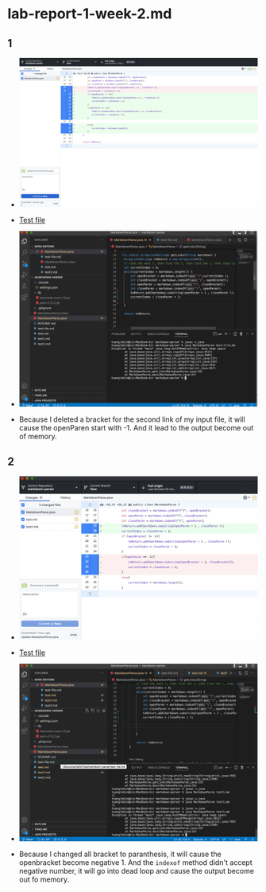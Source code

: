 # lab-report-1-week-2.md
## 1
* ![Image](lab3-picture1.png)
* [Test file](https://github.com/LebinHuang/markdown-parser/blob/New/test-file.md)

* ![Image](lab3-picture2.png)

* Because I deleted a bracket for the second link of my input file, it will cause the openParen start with -1. And it lead to the output become out of memory.

## 2

* ![Image](lab3-picture3.png)
* [Test file](https://github.com/LebinHuang/markdown-parser/blob/New/test1.md)

* ![Image](lab3-picture4.png)

* Because I changed all bracket to paranthesis, it will cause the openbracket become negative 1. And the ```indexof``` method didn't accept negative number, it will go into dead loop and cause the output become out fo memory.

